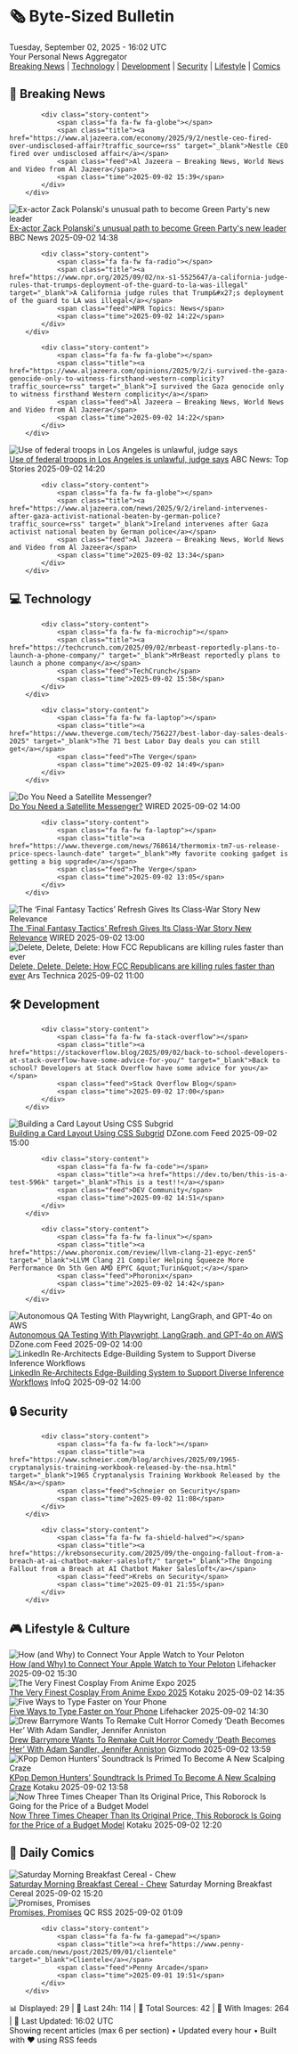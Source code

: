 <!-- Processing 54 RSS feeds at 2025-09-02 16:02:11 UTC -->
<!-- Processing: Saturday Morning Breakfast Cereal -->
<!-- Processing: Penny Arcade -->
<!-- Processing: Poorly Drawn Lines -->
<!-- Processing: Dilbert -->
<!-- Processing: Cyanide & Happiness -->
<!-- Processing: Girl Genius -->
<!-- Processing: CNN Top Stories -->
<!-- Processing: BBC World News -->
<!-- Processing: BBC Breaking News -->
<!-- Processing: Al Jazeera Breaking News -->
<!-- Processing: CBC News -->
<!-- Error processing https://rss.cbc.ca/lineup/topstories.xml: The read operation timed out -->
<!-- Processing: Reuters Top News -->
<!-- Processing: Associated Press Breaking -->
<!-- Processing: ABC News Breaking -->
<!-- Processing: NBC News Breaking -->
<!-- Processing: Guardian World News -->
<!-- Processing: Sky News World -->
<!-- Processing: TechCrunch -->
<!-- Processing: Slashdot -->
<!-- Processing: StackOverflow Blog -->
<!-- Processing: It's FOSS -->
<!-- Processing: Red Hat Blog -->
<!-- Processing: GitHub Blog -->
<!-- Processing: InfoQ -->
<!-- Processing: DZone -->
<!-- Processing: Coding Horror -->
<!-- Processing: The Pragmatic Engineer -->
<!-- Processing: Lifehacker -->
<!-- Processing: Krebs on Security -->
<!-- Generated 10 new posts out of 29 feeds processed -->
<div class="newspaper-header">
    <h1 class="newspaper-title">🗞️ Byte-Sized Bulletin</h1>
    <div class="newspaper-date">Tuesday, September 02, 2025 - 16:02 UTC</div>
    <div class="newspaper-subtitle">Your Personal News Aggregator</div>
</div>

<div class="newspaper-nav">
    <a href="#breaking">Breaking News</a> |
    <a href="#tech">Technology</a> |
    <a href="#dev">Development</a> |
    <a href="#security">Security</a> |
    <a href="#lifestyle">Lifestyle</a> |
    <a href="#webcomics">Comics</a>
</div>

<div class="news-section breaking-news" id="breaking">
<h2 class="section-header">🚨 Breaking News</h2>
<div class="stories-container">
<div class="story">
            
            <div class="story-content">
                <span class="fa fa-fw fa-globe"></span>
                <span class="title"><a href="https://www.aljazeera.com/economy/2025/9/2/nestle-ceo-fired-over-undisclosed-affair?traffic_source=rss" target="_blank">Nestle CEO fired over undisclosed affair</a></span>
                <span class="feed">Al Jazeera – Breaking News, World News and Video from Al Jazeera</span>
                <span class="time">2025-09-02 15:39</span>
            </div>
        </div>
<div class="story">
            <img src="https://ichef.bbci.co.uk/ace/standard/240/cpsprodpb/ddc0/live/5592b800-8808-11f0-9cf6-cbf3e73ce2b9.jpg" alt="Ex-actor Zack Polanski&#x27;s unusual path to become Green Party&#x27;s new leader" class="story-image" loading="lazy" onerror="this.style.display='none'">
            <div class="story-content">
                <span class="fa fa-fw fa-flag"></span>
                <span class="title"><a href="https://www.bbc.com/news/articles/clyrev00lwno?at_medium=RSS&at_campaign=rss" target="_blank">Ex-actor Zack Polanski&#x27;s unusual path to become Green Party&#x27;s new leader</a></span>
                <span class="feed">BBC News</span>
                <span class="time">2025-09-02 14:38</span>
            </div>
        </div>
<div class="story">
            
            <div class="story-content">
                <span class="fa fa-fw fa-radio"></span>
                <span class="title"><a href="https://www.npr.org/2025/09/02/nx-s1-5525647/a-california-judge-rules-that-trumps-deployment-of-the-guard-to-la-was-illegal" target="_blank">A California judge rules that Trump&#x27;s deployment of the guard to LA was illegal</a></span>
                <span class="feed">NPR Topics: News</span>
                <span class="time">2025-09-02 14:22</span>
            </div>
        </div>
<div class="story">
            
            <div class="story-content">
                <span class="fa fa-fw fa-globe"></span>
                <span class="title"><a href="https://www.aljazeera.com/opinions/2025/9/2/i-survived-the-gaza-genocide-only-to-witness-firsthand-western-complicity?traffic_source=rss" target="_blank">I survived the Gaza genocide only to witness firsthand Western complicity</a></span>
                <span class="feed">Al Jazeera – Breaking News, World News and Video from Al Jazeera</span>
                <span class="time">2025-09-02 14:22</span>
            </div>
        </div>
<div class="story">
            <img src="https://s.abcnews.com/images/US/cali-national-guard-gty-jef-250902_1756820705361_hpMain_4x3t_384.jpg" alt="Use of federal troops in Los Angeles is unlawful, judge says" class="story-image" loading="lazy" onerror="this.style.display='none'">
            <div class="story-content">
                <span class="fa fa-fw fa-tv"></span>
                <span class="title"><a href="https://abcnews.go.com/Politics/federal-troops-los-angeles-unlawful-judge/story?id=125179111" target="_blank">Use of federal troops in Los Angeles is unlawful, judge says</a></span>
                <span class="feed">ABC News: Top Stories</span>
                <span class="time">2025-09-02 14:20</span>
            </div>
        </div>
<div class="story">
            
            <div class="story-content">
                <span class="fa fa-fw fa-globe"></span>
                <span class="title"><a href="https://www.aljazeera.com/news/2025/9/2/ireland-intervenes-after-gaza-activist-national-beaten-by-german-police?traffic_source=rss" target="_blank">Ireland intervenes after Gaza activist national beaten by German police</a></span>
                <span class="feed">Al Jazeera – Breaking News, World News and Video from Al Jazeera</span>
                <span class="time">2025-09-02 13:34</span>
            </div>
        </div>
</div>
</div>
<div class="news-section tech-news" id="tech">
<h2 class="section-header">💻 Technology</h2>
<div class="stories-container">
<div class="story">
            
            <div class="story-content">
                <span class="fa fa-fw fa-microchip"></span>
                <span class="title"><a href="https://techcrunch.com/2025/09/02/mrbeast-reportedly-plans-to-launch-a-phone-company/" target="_blank">MrBeast reportedly plans to launch a phone company</a></span>
                <span class="feed">TechCrunch</span>
                <span class="time">2025-09-02 15:58</span>
            </div>
        </div>
<div class="story">
            
            <div class="story-content">
                <span class="fa fa-fw fa-laptop"></span>
                <span class="title"><a href="https://www.theverge.com/tech/756227/best-labor-day-sales-deals-2025" target="_blank">The 71 best Labor Day deals you can still get</a></span>
                <span class="feed">The Verge</span>
                <span class="time">2025-09-02 14:49</span>
            </div>
        </div>
<div class="story">
            <img src="https://media.wired.com/photos/68b5e45ebe1f3bac902742c6/master/pass/Do%20You%20Need%20a%20Satellite%20Messenger.png" alt="Do You Need a Satellite Messenger?" class="story-image" loading="lazy" onerror="this.style.display='none'">
            <div class="story-content">
                <span class="fa fa-fw fa-bolt"></span>
                <span class="title"><a href="https://www.wired.com/story/do-you-need-a-satellite-messenger/" target="_blank">Do You Need a Satellite Messenger?</a></span>
                <span class="feed">WIRED</span>
                <span class="time">2025-09-02 14:00</span>
            </div>
        </div>
<div class="story">
            
            <div class="story-content">
                <span class="fa fa-fw fa-laptop"></span>
                <span class="title"><a href="https://www.theverge.com/news/768614/thermomix-tm7-us-release-price-specs-launch-date" target="_blank">My favorite cooking gadget is getting a big upgrade</a></span>
                <span class="feed">The Verge</span>
                <span class="time">2025-09-02 13:05</span>
            </div>
        </div>
<div class="story">
            <img src="https://media.wired.com/photos/68af3fa9a5136f70e8d33b6e/master/pass/Final-Fantasy-Tactics-Culture-FFT_TIC_Mediakit_01.jpg" alt="The ‘Final Fantasy Tactics’ Refresh Gives Its Class-War Story New Relevance" class="story-image" loading="lazy" onerror="this.style.display='none'">
            <div class="story-content">
                <span class="fa fa-fw fa-bolt"></span>
                <span class="title"><a href="https://www.wired.com/story/final-fantasy-tactics-refresh/" target="_blank">The ‘Final Fantasy Tactics’ Refresh Gives Its Class-War Story New Relevance</a></span>
                <span class="feed">WIRED</span>
                <span class="time">2025-09-02 13:00</span>
            </div>
        </div>
<div class="story">
            <img src="https://cdn.arstechnica.net/wp-content/uploads/2025/08/brendan-carr-1-500x500-1756495922.jpg" alt="Delete, Delete, Delete: How FCC Republicans are killing rules faster than ever" class="story-image" loading="lazy" onerror="this.style.display='none'">
            <div class="story-content">
                <span class="fa fa-fw fa-cog"></span>
                <span class="title"><a href="https://arstechnica.com/tech-policy/2025/09/delete-delete-delete-how-fcc-republicans-are-killing-rules-faster-than-ever/" target="_blank">Delete, Delete, Delete: How FCC Republicans are killing rules faster than ever</a></span>
                <span class="feed">Ars Technica</span>
                <span class="time">2025-09-02 11:00</span>
            </div>
        </div>
</div>
</div>
<div class="news-section dev-news" id="dev">
<h2 class="section-header">🛠️ Development</h2>
<div class="stories-container">
<div class="story">
            
            <div class="story-content">
                <span class="fa fa-fw fa-stack-overflow"></span>
                <span class="title"><a href="https://stackoverflow.blog/2025/09/02/back-to-school-developers-at-stack-overflow-have-some-advice-for-you/" target="_blank">Back to school? Developers at Stack Overflow have some advice for you</a></span>
                <span class="feed">Stack Overflow Blog</span>
                <span class="time">2025-09-02 17:00</span>
            </div>
        </div>
<div class="story">
            <img src="https://dz2cdn1.dzone.com/thumbnail?fid=18590138&w=600" alt="Building a Card Layout Using CSS Subgrid" class="story-image" loading="lazy" onerror="this.style.display='none'">
            <div class="story-content">
                <span class="fa fa-fw fa-newspaper"></span>
                <span class="title"><a href="https://dzone.com/articles/building-a-card-layout-using-css-subgrid" target="_blank">Building a Card Layout Using CSS Subgrid</a></span>
                <span class="feed">DZone.com Feed</span>
                <span class="time">2025-09-02 15:00</span>
            </div>
        </div>
<div class="story">
            
            <div class="story-content">
                <span class="fa fa-fw fa-code"></span>
                <span class="title"><a href="https://dev.to/ben/this-is-a-test-596k" target="_blank">This is a test!!</a></span>
                <span class="feed">DEV Community</span>
                <span class="time">2025-09-02 14:51</span>
            </div>
        </div>
<div class="story">
            
            <div class="story-content">
                <span class="fa fa-fw fa-linux"></span>
                <span class="title"><a href="https://www.phoronix.com/review/llvm-clang-21-epyc-zen5" target="_blank">LLVM Clang 21 Compiler Helping Squeeze More Performance On 5th Gen AMD EPYC &quot;Turin&quot;</a></span>
                <span class="feed">Phoronix</span>
                <span class="time">2025-09-02 14:42</span>
            </div>
        </div>
<div class="story">
            <img src="https://dz2cdn1.dzone.com/thumbnail?fid=18591042&w=600" alt="Autonomous QA Testing With Playwright, LangGraph, and GPT-4o on AWS" class="story-image" loading="lazy" onerror="this.style.display='none'">
            <div class="story-content">
                <span class="fa fa-fw fa-newspaper"></span>
                <span class="title"><a href="https://dzone.com/articles/autonomous-qa-testing-playwright-gpt4o" target="_blank">Autonomous QA Testing With Playwright, LangGraph, and GPT-4o on AWS</a></span>
                <span class="feed">DZone.com Feed</span>
                <span class="time">2025-09-02 14:00</span>
            </div>
        </div>
<div class="story">
            <img src="https://res.infoq.com/news/2025/09/linkedin-edge-recommendations/en/headerimage/generatedHeaderImage-1756360053031.jpg" alt="LinkedIn Re-Architects Edge-Building System to Support Diverse Inference Workflows" class="story-image" loading="lazy" onerror="this.style.display='none'">
            <div class="story-content">
                <span class="fa fa-fw fa-info-circle"></span>
                <span class="title"><a href="https://www.infoq.com/news/2025/09/linkedin-edge-recommendations/?utm_campaign=infoq_content&utm_source=infoq&utm_medium=feed&utm_term=global" target="_blank">LinkedIn Re-Architects Edge-Building System to Support Diverse Inference Workflows</a></span>
                <span class="feed">InfoQ</span>
                <span class="time">2025-09-02 14:00</span>
            </div>
        </div>
</div>
</div>
<div class="news-section security-news" id="security">
<h2 class="section-header">🔒 Security</h2>
<div class="stories-container">
<div class="story">
            
            <div class="story-content">
                <span class="fa fa-fw fa-lock"></span>
                <span class="title"><a href="https://www.schneier.com/blog/archives/2025/09/1965-cryptanalysis-training-workbook-released-by-the-nsa.html" target="_blank">1965 Cryptanalysis Training Workbook Released by the NSA</a></span>
                <span class="feed">Schneier on Security</span>
                <span class="time">2025-09-02 11:08</span>
            </div>
        </div>
<div class="story">
            
            <div class="story-content">
                <span class="fa fa-fw fa-shield-halved"></span>
                <span class="title"><a href="https://krebsonsecurity.com/2025/09/the-ongoing-fallout-from-a-breach-at-ai-chatbot-maker-salesloft/" target="_blank">The Ongoing Fallout from a Breach at AI Chatbot Maker Salesloft</a></span>
                <span class="feed">Krebs on Security</span>
                <span class="time">2025-09-01 21:55</span>
            </div>
        </div>
</div>
</div>
<div class="news-section lifestyle-news" id="lifestyle">
<h2 class="section-header">🎮 Lifestyle & Culture</h2>
<div class="stories-container">
<div class="story">
            <img src="https://lifehacker.com/imagery/articles/01JV5KK4PTXAY5HR61DWXAMSMX/hero-image.png" alt="How (and Why) to Connect Your Apple Watch to Your Peloton" class="story-image" loading="lazy" onerror="this.style.display='none'">
            <div class="story-content">
                <span class="fa fa-fw fa-life-ring"></span>
                <span class="title"><a href="https://lifehacker.com/health/connect-apple-watch-to-peloton-bike?utm_medium=RSS" target="_blank">How (and Why) to Connect Your Apple Watch to Your Peloton</a></span>
                <span class="feed">Lifehacker</span>
                <span class="time">2025-09-02 15:30</span>
            </div>
        </div>
<div class="story">
            <img src="https://kotaku.com/app/uploads/2025/09/main.jpg" alt="The Very Finest Cosplay From Anime Expo 2025" class="story-image" loading="lazy" onerror="this.style.display='none'">
            <div class="story-content">
                <span class="fa fa-fw fa-gamepad"></span>
                <span class="title"><a href="https://kotaku.com/anime-expo-2025-cosplay-kpop-demon-hunter-2000622305" target="_blank">The Very Finest Cosplay From Anime Expo 2025</a></span>
                <span class="feed">Kotaku</span>
                <span class="time">2025-09-02 14:35</span>
            </div>
        </div>
<div class="story">
            <img src="https://lifehacker.com/imagery/articles/01K4547JCZV877S344H0B3Q4DQ/hero-image.jpg" alt="Five Ways to Type Faster on Your Phone" class="story-image" loading="lazy" onerror="this.style.display='none'">
            <div class="story-content">
                <span class="fa fa-fw fa-life-ring"></span>
                <span class="title"><a href="https://lifehacker.com/tech/how-to-type-faster-on-phone?utm_medium=RSS" target="_blank">Five Ways to Type Faster on Your Phone</a></span>
                <span class="feed">Lifehacker</span>
                <span class="time">2025-09-02 14:30</span>
            </div>
        </div>
<div class="story">
            <img src="https://gizmodo.com/app/uploads/2025/09/Death-Becomes-Her-Bruce-WIllis-Goldie-Hawn-Meryl-Streep.jpg" alt="Drew Barrymore Wants To Remake Cult Horror Comedy ‘Death Becomes Her’ With Adam Sandler, Jennifer Anniston" class="story-image" loading="lazy" onerror="this.style.display='none'">
            <div class="story-content">
                <span class="fa fa-fw fa-computer"></span>
                <span class="title"><a href="https://gizmodo.com/drew-barrymore-wants-to-remake-cult-horror-comedy-death-becomes-her-with-adam-sandler-jennifer-anniston-2000651819" target="_blank">Drew Barrymore Wants To Remake Cult Horror Comedy ‘Death Becomes Her’ With Adam Sandler, Jennifer Anniston</a></span>
                <span class="feed">Gizmodo</span>
                <span class="time">2025-09-02 13:59</span>
            </div>
        </div>
<div class="story">
            <img src="https://kotaku.com/app/uploads/2025/09/KpopDemonHunters_ProRes422HQ_SDR_2ch_20250424.00_06_07_19-1.jpg" alt="KPop Demon Hunters’ Soundtrack Is Primed To Become A New Scalping Craze" class="story-image" loading="lazy" onerror="this.style.display='none'">
            <div class="story-content">
                <span class="fa fa-fw fa-gamepad"></span>
                <span class="title"><a href="https://kotaku.com/kpop-demon-hunters-soundtrack-album-cd-photocard-rumi-2000622335" target="_blank">KPop Demon Hunters’ Soundtrack Is Primed To Become A New Scalping Craze</a></span>
                <span class="feed">Kotaku</span>
                <span class="time">2025-09-02 13:58</span>
            </div>
        </div>
<div class="story">
            <img src="https://kotaku.com/app/uploads/2025/09/roborock-q8-max.jpg" alt="Now Three Times Cheaper Than Its Original Price, This Roborock Is Going for the Price of a Budget Model" class="story-image" loading="lazy" onerror="this.style.display='none'">
            <div class="story-content">
                <span class="fa fa-fw fa-gamepad"></span>
                <span class="title"><a href="https://kotaku.com/now-three-times-cheaper-than-its-original-price-this-roborock-is-going-for-the-price-of-a-budget-model-2000622070" target="_blank">Now Three Times Cheaper Than Its Original Price, This Roborock Is Going for the Price of a Budget Model</a></span>
                <span class="feed">Kotaku</span>
                <span class="time">2025-09-02 12:20</span>
            </div>
        </div>
</div>
</div>
<div class="news-section webcomics-section" id="webcomics">
<h2 class="section-header">🎨 Daily Comics</h2>
<div class="stories-container">
<div class="story">
            <img src="https://www.smbc-comics.com/comics/1756591351-20250901.png" alt="Saturday Morning Breakfast Cereal - Chew" class="story-image" loading="lazy" onerror="this.style.display='none'">
            <div class="story-content">
                <span class="fa fa-fw fa-smile"></span>
                <span class="title"><a href="https://www.smbc-comics.com/comic/chew" target="_blank">Saturday Morning Breakfast Cereal - Chew</a></span>
                <span class="feed">Saturday Morning Breakfast Cereal</span>
                <span class="time">2025-09-02 15:20</span>
            </div>
        </div>
<div class="story">
            <img src="http://www.questionablecontent.net/comics/5648.png" alt="Promises, Promises" class="story-image" loading="lazy" onerror="this.style.display='none'">
            <div class="story-content">
                <span class="fa fa-fw fa-music"></span>
                <span class="title"><a href="http://questionablecontent.net/view.php?comic=5648" target="_blank">Promises, Promises</a></span>
                <span class="feed">QC RSS</span>
                <span class="time">2025-09-02 01:09</span>
            </div>
        </div>
<div class="story">
            
            <div class="story-content">
                <span class="fa fa-fw fa-gamepad"></span>
                <span class="title"><a href="https://www.penny-arcade.com/news/post/2025/09/01/clientele" target="_blank">Clientele</a></span>
                <span class="feed">Penny Arcade</span>
                <span class="time">2025-09-01 19:51</span>
            </div>
        </div>
</div>
</div>

<div class="newspaper-footer">
    <div class="stats">
        📊 Displayed: 29 | 📅 Last 24h: 114 | 📡 Total Sources: 42 | 📸 With Images: 264 |
        🔄 Last Updated: 16:02 UTC
    </div>
    <div class="footer-note">
        Showing recent articles (max 6 per section) • Updated every hour • Built with ❤️ using RSS feeds
    </div>
</div>

